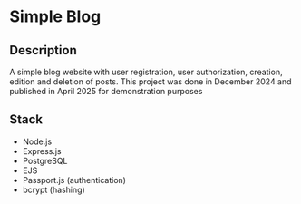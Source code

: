 # Simple Blog

## Description
A simple blog website with user registration, user authorization, creation, edition and deletion of posts. This project was done in December 2024 and published in April 2025 for demonstration purposes

## Stack
- Node.js
- Express.js
- PostgreSQL
- EJS
- Passport.js (authentication)
- bcrypt (hashing)
